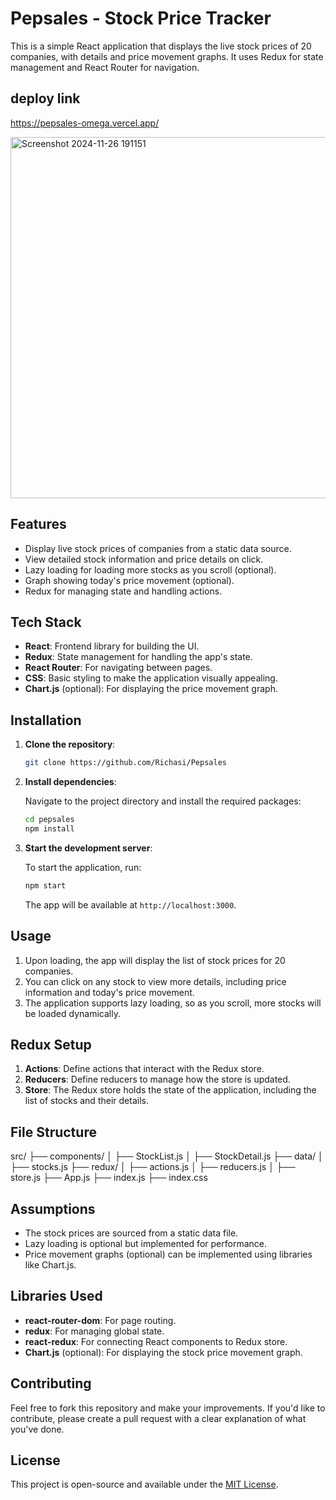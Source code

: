 # Pepsales - Stock Price Tracker

This is a simple React application that displays the live stock prices of 20 companies, with details and price movement graphs. It uses Redux for state management and React Router for navigation.
## deploy link
https://pepsales-omega.vercel.app/

<img width="578" alt="Screenshot 2024-11-26 191151" src="whatsappWeb\public\Screenshot (175).png">

## Features

- Display live stock prices of companies from a static data source.
- View detailed stock information and price details on click.
- Lazy loading for loading more stocks as you scroll (optional).
- Graph showing today's price movement (optional).
- Redux for managing state and handling actions.

## Tech Stack

- **React**: Frontend library for building the UI.
- **Redux**: State management for handling the app's state.
- **React Router**: For navigating between pages.
- **CSS**: Basic styling to make the application visually appealing.
- **Chart.js** (optional): For displaying the price movement graph.

## Installation

1. **Clone the repository**:

    ```bash
    git clone https://github.com/Richasi/Pepsales
    ```

2. **Install dependencies**:

    Navigate to the project directory and install the required packages:

    ```bash
    cd pepsales
    npm install
    ```

3. **Start the development server**:

    To start the application, run:

    ```bash
    npm start
    ```

    The app will be available at `http://localhost:3000`.

## Usage

1. Upon loading, the app will display the list of stock prices for 20 companies.
2. You can click on any stock to view more details, including price information and today's price movement.
3. The application supports lazy loading, so as you scroll, more stocks will be loaded dynamically.

## Redux Setup

1. **Actions**: Define actions that interact with the Redux store.
2. **Reducers**: Define reducers to manage how the store is updated.
3. **Store**: The Redux store holds the state of the application, including the list of stocks and their details.

## File Structure

src/
 ├── components/ │ ├── StockList.js │ ├──   StockDetail.js 
 ├── data/ │ ├── stocks.js ├── redux/ │ ├── actions.js │ ├── reducers.js │ ├── store.js ├── App.js ├── index.js ├── index.css

 
## Assumptions

- The stock prices are sourced from a static data file.
- Lazy loading is optional but implemented for performance.
- Price movement graphs (optional) can be implemented using libraries like Chart.js.

## Libraries Used

- **react-router-dom**: For page routing.
- **redux**: For managing global state.
- **react-redux**: For connecting React components to Redux store.
- **Chart.js** (optional): For displaying the stock price movement graph.

## Contributing

Feel free to fork this repository and make your improvements. If you'd like to contribute, please create a pull request with a clear explanation of what you've done.

## License

This project is open-source and available under the [MIT License](LICENSE).
